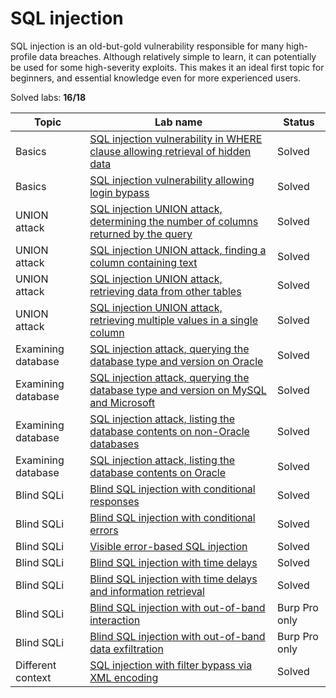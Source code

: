 # SQL injection
SQL injection is an old-but-gold vulnerability responsible for many high-profile data breaches. Although relatively simple to learn, it can potentially be used for some high-severity exploits. This makes it an ideal first topic for beginners, and essential knowledge even for more experienced users.

Solved labs: **16/18**

| Topic              | Lab name                                                                                                                                                                     | Status        |
| ------------------ | ---------------------------------------------------------------------------------------------------------------------------------------------------------------------------- | --------------|
| Basics             | [SQL injection vulnerability in WHERE clause allowing retrieval of hidden data](SQL_injection_vulnerability_in_WHERE_clause_allowing_retrieval_of_hidden_data.md)            | Solved        |
| Basics             | [SQL injection vulnerability allowing login bypass](SQL_injection_vulnerability_allowing_login_bypass.md)                                                                    | Solved        |
| UNION attack       | [SQL injection UNION attack, determining the number of columns returned by the query](SQL_injection_UNION_attack_determining_the_number_of_columns_returned_by_the_query.md) | Solved        |
| UNION attack       | [SQL injection UNION attack, finding a column containing text](SQL_injection_UNION_attack_finding_a_column_containing_text.md)                                               | Solved        |
| UNION attack       | [SQL injection UNION attack, retrieving data from other tables](SQL_injection_UNION_attack_retrieving_data_from_other_tables.md)                                             | Solved        |
| UNION attack       | [SQL injection UNION attack, retrieving multiple values in a single column](SQL_injection_UNION_attack_retrieving_multiple_values_in_a_single_column.md)                     | Solved        |
| Examining database | [SQL injection attack, querying the database type and version on Oracle](SQL_injection_attack_querying_the_database_type_and_version_on_Oracle.md)                           | Solved        |
| Examining database | [SQL injection attack, querying the database type and version on MySQL and Microsoft](SQL_injection_attack_querying_the_database_type_and_version_on_MySQL_and_Microsoft.md) | Solved        |
| Examining database | [SQL injection attack, listing the database contents on non-Oracle databases](SQL_injection_attack_listing_the_database_contents_on_non-Oracle_databases.md)                 | Solved        |
| Examining database | [SQL injection attack, listing the database contents on Oracle](SQL_injection_attack_listing_the_database_contents_on_Oracle.md)                                             | Solved        |
| Blind SQLi         | [Blind SQL injection with conditional responses](Blind_SQL_injection_with_conditional_responses.md)                                                                          | Solved        |
| Blind SQLi         | [Blind SQL injection with conditional errors](Blind_SQL_injection_with_conditional_errors.md)                                                                                | Solved        |
| Blind SQLi         | [Visible error-based SQL injection](Visible_error-based_SQL_injection.md)                                                                                                    | Solved        |
| Blind SQLi         | [Blind SQL injection with time delays](Blind_SQL_injection_with_time_delays.md)                                                                                              | Solved        |
| Blind SQLi         | [Blind SQL injection with time delays and information retrieval](Blind_SQL_injection_with_time_delays_and_information_retrieval.md)                                          | Solved        |
| Blind SQLi         | [Blind SQL injection with out-of-band interaction](Blind_SQL_injection_with_out-of-band_interaction.md)                                                                      | Burp Pro only |
| Blind SQLi         | [Blind SQL injection with out-of-band data exfiltration](Blind_SQL_injection_with_out-of-band_data_exfiltration.md)                                                          | Burp Pro only |
| Different context  | [SQL injection with filter bypass via XML encoding](SQL_injection_with_filter_bypass_via_XML_encoding.md)                                                                    | Solved        |
